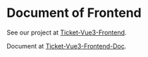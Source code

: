 # Document of Frontend

See our project at [Ticket-Vue3-Frontend](https://github.com/congfeng4/Ticket-Vue3-Frontend).

Document at [Ticket-Vue3-Frontend-Doc](https://congfeng4.github.io/Ticket-Vue3-Frontend-Doc).

